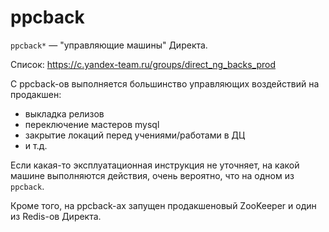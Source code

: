 # ppcback

`ppcback*` &mdash; "управляющие машины" Директа. 

Список: <https://c.yandex-team.ru/groups/direct_ng_backs_prod>

С ppcback-ов выполняется большинство управляющих воздействий на продакшен:

- выкладка релизов
- переключение мастеров mysql
- закрытие локаций перед учениями/работами в ДЦ
- и т.д.

Если какая-то эксплуатационная инструкция не уточняет, на какой машине выполняются действия,
очень вероятно, что на одном из `ppcback`.

Кроме того, на ppcback-ах запущен продакшеновый ZooKeeper и один из Redis-ов Директа.


